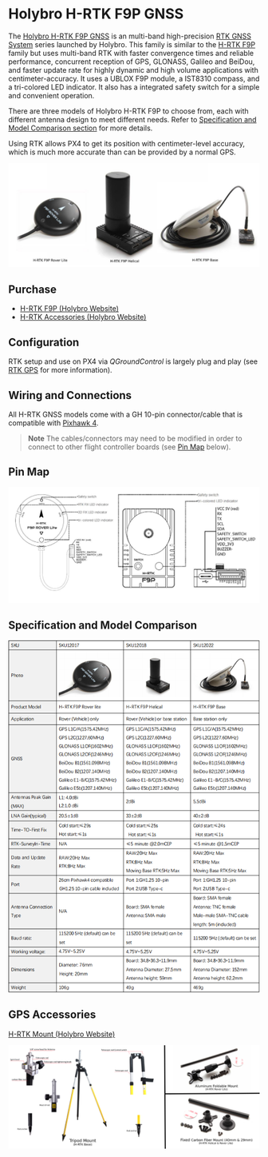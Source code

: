 # Holybro H-RTK F9P GNSS

The [Holybro H-RTK F9P GNSS](http://www.holybro.com/product/h-rtk-f9p/) is an multi-band high-precision [RTK GNSS System](../gps_compass/rtk_gps.md) series launched by Holybro. This family is similar to the [H-RTK F9P](../gps_compass/rtk_gps_holybro_h-rtk-m8p.md) family but uses multi-band RTK with faster convergence times and reliable performance, concurrent reception of GPS, GLONASS, Galileo and BeiDou, and faster update rate for highly dynamic and high volume applications with centimeter-accuracy. It uses a UBLOX F9P module, a IST8310 compass, and a tri-colored LED indicator. It also has a integrated safety switch for a simple and convenient operation.

There are three models of Holybro H-RTK F9P to choose from, each with different antenna design to meet different needs. Refer to [Specification and Model Comparison section](#specification-and-model-comparison) for more details.

Using RTK allows PX4 to get its position with centimeter-level accuracy, which is much more accurate than can be provided by a normal GPS.

![h-rtk](../../assets/hardware/gps/rtk_holybro_h-rtk-f9p_all_label.jpg)

## Purchase

* [H-RTK F9P (Holybro Website)](https://shop.holybro.com/h-rtk-f9p_p1226.html?)
* [H-RTK Accessories (Holybro Website)](https://shop.holybro.com/c/h-rtk_0512)

## Configuration

RTK setup and use on PX4 via _QGroundControl_ is largely plug and play \(see [RTK GPS](../advanced_features/rtk-gps.md) for more information\).

## Wiring and Connections

All H-RTK GNSS models come with a GH 10-pin connector/cable that is compatible with [Pixhawk 4](../flight_controller/pixhawk4.md).

> **Note** The cables/connectors may need to be modified in order to connect to other flight controller boards (see [Pin Map](#pin-map) below).

## Pin Map

![h-rtk-f9p_rover_pinmap](../../assets/hardware/gps/rtk_holybro_h-rtk-f9p_pinmap.jpg)


## Specification and Model Comparison

![h-rtk-f9p_spec](../../assets/hardware/gps/rtk_holybro_h-rtk-f9p_spec.png)

## GPS Accessories

[H-RTK Mount (Holybro Website)](https://shop.holybro.com/spare-parts-gps-mount_p1228.html)

![h-rtk](../../assets/hardware/gps/rtk_holybro_h-rtk_mount_3.png)
